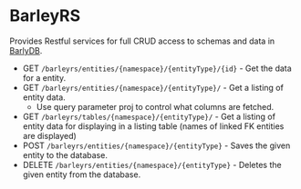 # BarleyRS

Provides Restful services for full CRUD access to schemas and data in [BarlyDB](https://github.com/scottysinclair/barleydb). 

* GET `/barleyrs/entities/{namespace}/{entityType}/{id}` - Get the data for a entity.
* GET `/barleyrs/entities/{namespace}/{entityType}/` - Get a listing of entity data.
  * Use query parameter proj to control what columns are fetched.
* GET `/barleyrs/tables/{namespace}/{entityType}/` - Get a listing of entity data for displaying in a listing table (names of linked FK entities are displayed)
* POST `/barleyrs/entities/{namespace}/{entityType}` - Saves the given entity to the database.
* DELETE `/barleyrs/entities/{namespace}/{entityType}` - Deletes the given entity from the database.



